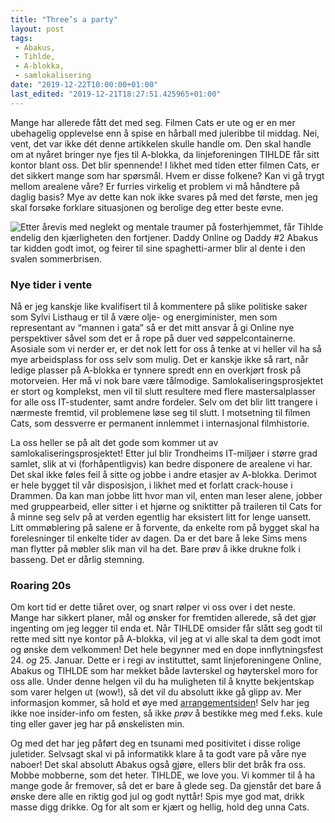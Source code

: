 ```yaml
---
title: "Three’s a party"
layout: post
tags: 
 - Abakus,
 - Tihlde,
 - A-blokka,
 - samlokalisering
date: "2019-12-22T10:00:00+01:00"
last_edited: "2019-12-21T18:27:51.425965+01:00"
---
```

Mange har allerede fått det med seg. Filmen Cats er ute og er en mer ubehagelig opplevelse enn å spise en hårball med juleribbe til middag. Nei, vent, det var ikke dét denne artikkelen skulle handle om. Den skal handle om at nyåret bringer nye fjes til A-blokka, da linjeforeningen TIHLDE får sitt kontor blant oss. Det blir spennende! I likhet med tiden etter  filmen Cats, er det sikkert mange som har spørsmål. Hvem er disse folkene? Kan vi gå trygt mellom arealene våre? Er furries virkelig et problem vi må håndtere på daglig basis? Mye av dette kan nok ikke svares på med det første, men jeg skal forsøke forklare situasjonen og berolige deg etter beste evne.

![Etter årevis med neglekt og mentale traumer på fosterhjemmet, får Tihlde endelig den kjærligheten den fortjener. Daddy Online og Daddy #2 Abakus tar kidden godt imot, og feirer til sine spaghetti-armer blir al dente i den svalen sommerbrisen.](https://online.ntnu.no/media/images/responsive/6ddaa4d9-0fba-422a-8b3b-40cb25b60586.png)

### Nye tider i vente
Nå er jeg kanskje like kvalifisert til å kommentere på slike politiske saker som Sylvi Listhaug er til å være olje- og energiminister, men som representant av “mannen i gata” så er det mitt ansvar å gi Online nye perspektiver såvel som det er å rope på duer ved søppelcontainerne. Asosiale som vi nerder er, er det nok lett for oss å tenke at vi heller vil ha så mye arbeidsplass for oss selv som mulig. Det er kanskje ikke så rart, når ledige plasser på A-blokka er tynnere spredt enn en overkjørt frosk på motorveien. Her må vi nok bare være tålmodige. Samlokaliseringsprosjektet er stort og komplekst, men vil til slutt resultere med flere mastersalplasser for alle oss IT-studenter, samt andre fordeler. Selv om det blir litt trangere i nærmeste fremtid, vil problemene løse seg til slutt. I motsetning til filmen Cats, som dessverre er permanent innlemmet i internasjonal filmhistorie.

La oss heller se på alt det gode som kommer ut av samlokaliseringsprosjektet! Etter jul blir Trondheims IT-miljøer i større grad samlet, slik at vi (forhåpentligvis) kan bedre disponere de arealene vi har. Det skal ikke føles feil å sitte og jobbe i andre etasjer av A-blokka. Derimot er hele bygget til vår disposisjon, i likhet med et forlatt crack-house i Drammen. Da kan man jobbe litt hvor man vil, enten man leser alene, jobber med gruppearbeid, eller sitter i et hjørne og sniktitter på traileren til Cats for å minne seg selv på at verden egentlig har eksistert litt for lenge uansett. Litt ommøblering på salene er å forvente, da enkelte rom på bygget skal ha forelesninger til enkelte tider av dagen. Da er det bare å leke Sims mens man flytter på møbler slik man vil ha det. Bare prøv å ikke drukne folk i basseng. Det er dårlig stemning.

### Roaring 20s
Om kort tid er dette tiåret over, og snart rølper vi oss over i det neste. Mange har sikkert planer, mål og ønsker for fremtiden allerede, så det gjør ingenting om jeg legger til enda et. Når TIHLDE omsider får slått seg godt til rette med sitt nye kontor på A-blokka, vil jeg at vi alle skal ta dem godt imot og ønske dem velkommen! Det hele begynner med en dope innflytningsfest 24. *og* 25. Januar. Dette er i regi av instituttet, samt linjeforeningene Online, Abakus og TIHLDE som har mekket både lavterskel og høyterskel moro for oss alle. Under denne helgen vil du ha muligheten til å knytte bekjentskap som varer helgen ut (wow!), så det vil du absolutt ikke gå glipp av. Mer informasjon kommer, så hold et øye med [arrangementsiden](https://online.ntnu.no/events/815/innflytningsfest-a-blokka/)! Selv har jeg ikke noe insider-info om festen, så ikke *prøv* å bestikke meg med f.eks. kule ting eller gaver jeg har på ønskelisten min.

Og med det har jeg påført deg en tsunami med positivitet i disse rolige juletider. Selvsagt skal vi på informatikk klare å ta godt vare på våre nye naboer! Det skal absolutt Abakus også gjøre, ellers blir det bråk fra oss. Mobbe mobberne, som det heter. TIHLDE, we love you. Vi kommer til å ha mange gode år fremover, så det er bare å glede seg. Da gjenstår det bare å ønske dere alle en riktig god jul og godt nyttår! Spis mye god mat, drikk masse digg drikke. Og for alt som er kjært og hellig, hold deg unna Cats.
